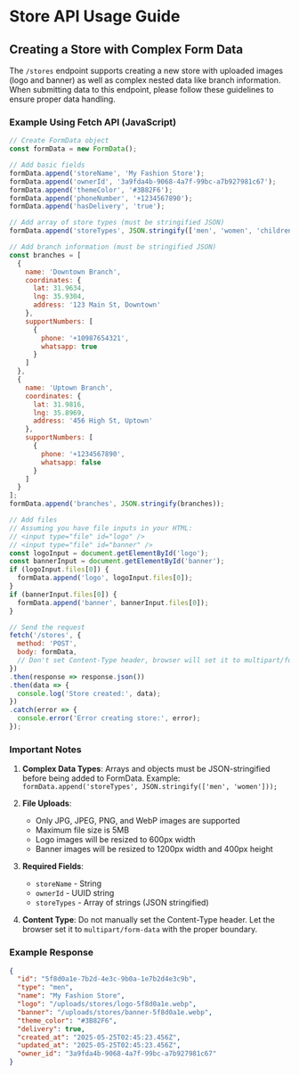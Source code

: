 # Store API Usage Guide

## Creating a Store with Complex Form Data

The `/stores` endpoint supports creating a new store with uploaded images (logo and banner) as well as complex nested data like branch information. When submitting data to this endpoint, please follow these guidelines to ensure proper data handling.

### Example Using Fetch API (JavaScript)

```javascript
// Create FormData object
const formData = new FormData();

// Add basic fields
formData.append('storeName', 'My Fashion Store');
formData.append('ownerId', '3a9fda4b-9068-4a7f-99bc-a7b927981c67');
formData.append('themeColor', '#3B82F6');
formData.append('phoneNumber', '+1234567890');
formData.append('hasDelivery', 'true');

// Add array of store types (must be stringified JSON)
formData.append('storeTypes', JSON.stringify(['men', 'women', 'children']));

// Add branch information (must be stringified JSON)
const branches = [
  {
    name: 'Downtown Branch',
    coordinates: {
      lat: 31.9634,
      lng: 35.9304,
      address: '123 Main St, Downtown'
    },
    supportNumbers: [
      {
        phone: '+10987654321',
        whatsapp: true
      }
    ]
  },
  {
    name: 'Uptown Branch',
    coordinates: {
      lat: 31.9816,
      lng: 35.8969,
      address: '456 High St, Uptown'
    },
    supportNumbers: [
      {
        phone: '+1234567890',
        whatsapp: false
      }
    ]
  }
];
formData.append('branches', JSON.stringify(branches));

// Add files
// Assuming you have file inputs in your HTML:
// <input type="file" id="logo" />
// <input type="file" id="banner" />
const logoInput = document.getElementById('logo');
const bannerInput = document.getElementById('banner');
if (logoInput.files[0]) {
  formData.append('logo', logoInput.files[0]);
}
if (bannerInput.files[0]) {
  formData.append('banner', bannerInput.files[0]);
}

// Send the request
fetch('/stores', {
  method: 'POST',
  body: formData,
  // Don't set Content-Type header, browser will set it to multipart/form-data
})
.then(response => response.json())
.then(data => {
  console.log('Store created:', data);
})
.catch(error => {
  console.error('Error creating store:', error);
});
```

### Important Notes

1. **Complex Data Types**: Arrays and objects must be JSON-stringified before being added to FormData.
   Example: `formData.append('storeTypes', JSON.stringify(['men', 'women']));`

2. **File Uploads**: 
   - Only JPG, JPEG, PNG, and WebP images are supported
   - Maximum file size is 5MB
   - Logo images will be resized to 600px width
   - Banner images will be resized to 1200px width and 400px height

3. **Required Fields**:
   - `storeName` - String
   - `ownerId` - UUID string
   - `storeTypes` - Array of strings (JSON stringified)

4. **Content Type**: Do not manually set the Content-Type header. Let the browser set it to `multipart/form-data` with the proper boundary.

### Example Response

```json
{
  "id": "5f8d0a1e-7b2d-4e3c-9b0a-1e7b2d4e3c9b",
  "type": "men",
  "name": "My Fashion Store",
  "logo": "/uploads/stores/logo-5f8d0a1e.webp",
  "banner": "/uploads/stores/banner-5f8d0a1e.webp",
  "theme_color": "#3B82F6",
  "delivery": true,
  "created_at": "2025-05-25T02:45:23.456Z",
  "updated_at": "2025-05-25T02:45:23.456Z",
  "owner_id": "3a9fda4b-9068-4a7f-99bc-a7b927981c67"
}
```
